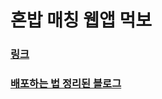 # 혼밥 매칭 웹앱 먹보

### [링크](muckbo.xyz)

### [배포하는 법 정리된 블로그](https://hcn1519.github.io/articles/2016-02/rails_passenger_nginx)